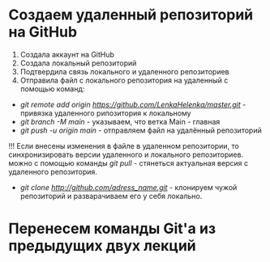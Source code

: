 # Создаем удаленный репозиторий на GitHub 

1. Создала аккаунт на GitHub 
2. Создала локальный репозиторий
3. Подтвердила связь локального и удаленного репозиториев
4. Отправила файл с локального репозитория на удаленный с помощью команд: 
- *git remote add origin https://github.com/LenkaHelenka/master.git* - привязка удаленного рипозитория к локальному
- *git branch -M main* - указываем, что ветка Main  - главная
- *git push -u origin main* - отправляем файл на удалённый репозиторий

!!! Если внесены изменения в файле в удаленном репозитории, то синхронизировать версии удаленного и локального репозиториев. можно с помощью команды *git pull* - стянеться актуальная версия с удаленного репозитория.

- *git clone http://github.com/adress_name.git* - клонируем чужой репозиторий и разварачиваем его у себя локально.

# Перенесем команды Git'a из предыдущих двух лекций